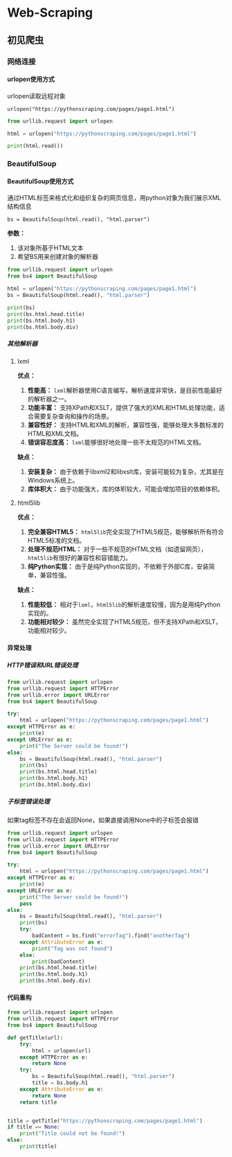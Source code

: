 # Web-Scraping

## 初见爬虫

### 网络连接

#### urlopen使用方式

urlopen读取远程对象

`urlopen("https://pythonscraping.com/pages/page1.html")`

```python
from urllib.request import urlopen

html = urlopen("https://pythonscraping.com/pages/page1.html")

print(html.read())
```



### BeautifulSoup

#### BeautifulSoup使用方式

通过HTML标签来格式化和组织复杂的网页信息，用python对象为我们展示XML结构信息

`bs = BeautifulSoup(html.read(), "html.parser")`

**参数：**

1. 该对象所基于HTML文本
2. 希望BS用来创建对象的解析器

```python
from urllib.request import urlopen
from bs4 import BeautifulSoup

html = urlopen("https://pythonscraping.com/pages/page1.html")
bs = BeautifulSoup(html.read(), "html.parser")

print(bs)
print(bs.html.head.title)
print(bs.html.body.h1)
print(bs.html.body.div)
```



##### 其他解析器

1. lxml

    **优点：**

    1. **性能高：** `lxml`解析器使用C语言编写，解析速度非常快，是目前性能最好的解析器之一。
    2. **功能丰富：** 支持XPath和XSLT，提供了强大的XML和HTML处理功能，适合需要复杂查询和操作的场景。
    3. **兼容性好：** 支持HTML和XML的解析，兼容性强，能够处理大多数标准的HTML和XML文档。
    4. **错误容忍度高：** `lxml`能够很好地处理一些不太规范的HTML文档。

    **缺点：**

    1. **安装复杂：** 由于依赖于libxml2和libxslt库，安装可能较为复杂，尤其是在Windows系统上。
    2. **库体积大：** 由于功能强大，库的体积较大，可能会增加项目的依赖体积。

    

2. html5lib

    **优点：**

    1. **完全兼容HTML5：** `html5lib`完全实现了HTML5规范，能够解析所有符合HTML5标准的文档。
    2. **处理不规范HTML：** 对于一些不规范的HTML文档（如遗留网页），`html5lib`有很好的兼容性和容错能力。
    3. **纯Python实现：** 由于是纯Python实现的，不依赖于外部C库，安装简单，兼容性强。

    **缺点：**

    1. **性能较低：** 相对于`lxml`，`html5lib`的解析速度较慢，因为是用纯Python实现的。
    2. **功能相对较少：** 虽然完全实现了HTML5规范，但不支持XPath和XSLT，功能相对较少。



#### 异常处理

##### HTTP错误和URL错误处理

```python
from urllib.request import urlopen
from urllib.request import HTTPError
from urllib.error import URLError
from bs4 import BeautifulSoup

try:
    html = urlopen("https://pythonscraping.com/pages/page1.html")
except HTTPError as e:
    print(e)
except URLError as e:
    print("The Server could be found!")
else:
    bs = BeautifulSoup(html.read(), "html.parser")
    print(bs)
    print(bs.html.head.title)
    print(bs.html.body.h1)
    print(bs.html.body.div)
```



##### 子标签错误处理

如果tag标签不存在会返回None，如果直接调用None中的子标签会报错

```python
from urllib.request import urlopen
from urllib.request import HTTPError
from urllib.error import URLError
from bs4 import BeautifulSoup

try:
    html = urlopen("https://pythonscraping.com/pages/page1.html")
except HTTPError as e:
    print(e)
except URLError as e:
    print("The Server could be found!")
    pass
else:
    bs = BeautifulSoup(html.read(), "html.parser")
    print(bs)
    try:
        badContent = bs.find("errorTag").find("anotherTag")
    except AttributeError as e:
        print("Tag was not found")
    else:
        print(badContent)
    print(bs.html.head.title)
    print(bs.html.body.h1)
    print(bs.html.body.div)
```



#### 代码重构

```python
from urllib.request import urlopen
from urllib.request import HTTPError
from bs4 import BeautifulSoup

def getTitle(url):
    try:
        html = urlopen(url)
    except HTTPError as e:
        return None
    try:
        bs = BeautifulSoup(html.read(), "html.parser")
        title = bs.body.h1
    except AttributeError as e:
        return None
    return title


title = getTitle("https://pythonscraping.com/pages/page1.html")
if title == None:
    print("Title could not be found!")
else:
    print(title)
```

